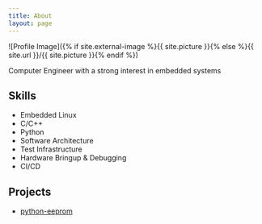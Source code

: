 ```yaml
---
title: About
layout: page
---
```

![Profile Image]({% if site.external-image %}{{ site.picture }}{% else %}{{ site.url }}/{{ site.picture }}{% endif %})

<p>Computer Engineer with a strong interest in embedded systems
</p>


<h2>Skills</h2>

<ul class="skill-list">
	<li>Embedded Linux</li>
	<li>C/C++</li>
	<li>Python</li>
	<li>Software Architecture</li>
	<li>Test Infrastructure</li>
	<li>Hardware Bringup & Debugging</li>
	<li>CI/CD</li>
</ul>

<h2>Projects</h2>

<ul>
	<li><a href="https://pypi.org/project/eeprom/">python-eeprom</a></li>
</ul>
